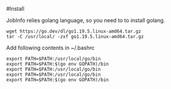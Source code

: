 #Install

JobInfo relies golang language, so you need to to install golang.

```
wget https://go.dev/dl/go1.19.5.linux-amd64.tar.gz
tar -C /usr/local/ -zxf go1.19.5.linux-amd64.tar.gz 
```

Add following contents in ~/.bashrc
```
export PATH=$PATH:/usr/local/go/bin
export PATH=$PATH:$(go env GOPATH)/bin
export PATH=$PATH:/usr/local/go/bin
export PATH=$PATH:/usr/local/go/bin
export PATH=$PATH:$(go env GOPATH)/bin
```
